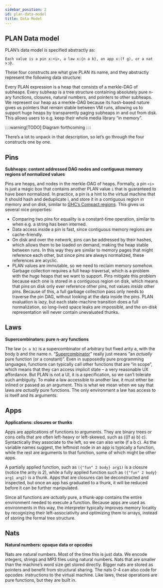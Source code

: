 ```yaml
---
sidebar_position: 2
id: plan-data-model
title: Data Model
---
```


## PLAN Data model

PLAN’s data model is specified abstractly as:

`Each value is a pin x:<i>, a law x:{n a b}, an app x:(f g), or a nat x:@.`

These four constructs are what give PLAN its name, and they abstractly represent the following data structure:

Every PLAN expression is a heap that consists of a merkle-DAG of subheaps. Every subheap is a tree structure containing absolutely pure n-ary functions, closures, natural numbers, and pointers to other subheaps. We represent our heap as a merkle-DAG because its hash-based nature gives us pointers that remain stable between VM runs, allowing us to support huge heaps by transparently paging subheaps in and out from disk. This allows users to e.g. keep their whole media library “in memory”.

::::warning[TODO]
Diagram forthcoming
::::

There’s a lot to unpack in that description, so let’s go through the four constructs one by one.

## Pins

**Subheaps: content addressed DAG nodes and contiguous memory regions of normalized values**

Pins are heaps, and nodes in the merkle-DAG of heaps. Formally, a pin `<i>` is just a magic box that contains another PLAN value `i` that is guaranteed to have been normalized. In practice, a pin is a hint to the virtual machine that it should hash and deduplicate i, and store it in a contiguous region in memory and on disk, similar to [GHC’s Compact regions](https://harpocrates.github.io/ghc-head-libraries/ghc-compact/GHC-Compact.html). This gives us several nice properties:

- Comparing two pins for equality is a constant-time operation, similar to when e.g. a string has been interned.  
- Data access inside a pin is fast, since contiguous memory regions are cache-friendly.  
- On disk and over the network, pins can be addressed by their hashes, which allows them to be loaded on demand, making the heap stable between runs. In this way they are similar to memory pages that might reference each other, but since pins are always normalized, these references are acyclic.  
- PLAN values are immutable, so we need to reclaim memory somehow. Garbage collection requires a full heap-traversal, which is a problem with the huge heaps that we want to support. Pins mitigate this problem because each one is stored in a contiguous region on disk, which means that pins on disk only ever reference other pins, not values *inside* other pins. Because of this, a full garbage collection pass only needs to traverse the pin DAG, without looking at the data inside the pins. PLAN evaluation is lazy, but each state-machine transition does a full normalization, so long-lived space leaks are impossible, and the on-disk representation will never contain unevaluated thunks.

## Laws

**Supercombinators: pure n-ary functions**

The law `{n a b}` is a supercombinator of arbitrary but fixed arity a, with the body b and the name n. “[Supercombinator](https://wiki.haskell.org/Super\_combinator)” really just means “an *actually* pure function (or a constant)”. Even in supposedly pure programming languages, functions can typically call other functions that are “in scope”, which means that they can access implicit state – a very reasonable UX affordance. But PLAN is not a UI, it is a specification, so we can’t tolerate such ambiguity. To make a law accessible to another law, it must either be inlined or passed as an argument. This is what we mean when we say that laws are *actually* pure functions. The only environment a law has access to is itself and its arguments.

## Apps

**Applications: closures or thunks**

Apps are applications of functions to arguments. They are binary trees or cons cells that are often left-heavy or left-skewed, such as (((f a) b) c). Syntactically they associate to the left, so we can also write (f a b c). As the variable names suggest, the leftmost node in an app is typically a function, while the rest are arguments to that function, some of which might be other apps.

A partially applied function, such as `({"fun" 2 body} arg1)` is a closure (notice the arity is 2), while a fully applied function such as `({"fun" 2 body} arg1 arg2)` is a thunk. Apps that are closures can be deconstructed and inspected, but once an app has graduated to a thunk, it will be reduced before it can be further manipulated.

Since all functions are *actually* pure, a thunk-app contains the entire environment needed to execute a function. Because apps are used as environments in this way, the interpreter typically improves memory locality by recognizing their left-associativity and optimizing them to arrays, instead of storing the formal tree structure.

## Nats

**Natural numbers: opaque data or opcodes**

Nats are natural numbers. Most of the time this is just data. We encode integers, strings and MP3 files using natural numbers. Nats that are smaller than the machine’s word size get stored directly. Bigger nats are stored as pointers and benefit from structural sharing. The nats 0-4 can also code for opcodes: instructions to the virtual machine. Like laws, these operations are pure functions, but they are built in.
